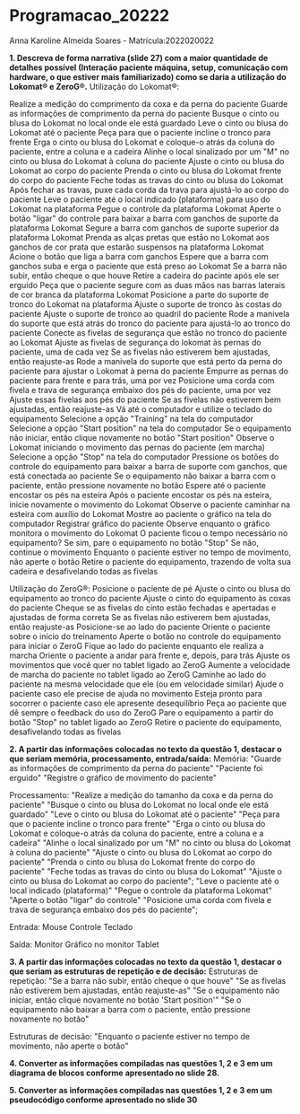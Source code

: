 # Programacao_20222
Anna Karoline Almeida Soares - Matrícula:2022020022


**1. Descreva de forma narrativa (slide 27) com a maior quantidade de detalhes possível (Interação
paciente máquina, setup, comunicação com hardware, o que estiver mais familiarizado) como se
daria a utilização do Lokomat® e ZeroG®.**
Utilização do Lokomat®:

Realize a medição do comprimento da coxa e da perna do paciente
Guarde as informações de comprimento da perna do paciente
Busque o cinto ou blusa do Lokomat no local onde ele está guardado
Leve o cinto ou blusa do Lokomat até o paciente
Peça para que o paciente incline o tronco para frente
Erga o  cinto ou blusa do Lokomat e coloque-o atrás da coluna do paciente, entre a coluna e a cadeira
Alinhe o local sinalizado por um "M" no cinto ou blusa do Lokomat à coluna do paciente
Ajuste o cinto ou blusa do Lokomat ao corpo do paciente
Prenda o cinto ou blusa do Lokomat frente do corpo do paciente
Feche todas as travas do cinto ou blusa do Lokomat
Após fechar as travas, puxe cada corda da trava para ajustá-lo ao corpo do paciente
Leve o paciente até o local indicado (plataforma) para uso do Lokomat na plataforma
Pegue o controle da plataforma Lokomat
Aperte o botão "ligar" do controle para baixar a barra com ganchos de suporte da plataforma Lokomat
Segure a barra com ganchos de suporte superior da plataforma Lokomat
Prenda as alças pretas que estão no Lokomat aos ganchos de cor prata que estarão suspensos na plataforma Lokomat
Acione o botão que liga a barra com ganchos
Espere que a barra com ganchos suba e erga o paciente que está preso ao Lokomat
Se a barra não subir, então cheque o que houve
Retire a cadeira do pacinte após ele ser erguido
Peça que o paciente segure com as duas mãos nas barras laterais de cor branca da plataforma Lokomat
Posicione a parte do suporte de tronco do Lokomat na plataforma
Ajuste o suporte de tronco às costas do paciente
Ajuste o suporte de tronco ao quadril do paciente
Rode a manivela do suporte que está atrás do tronco do paciente para ajustá-lo ao tronco do paciente
Conecte as fivelas de segurança que estão no tronco do paciente ao Lokomat
Ajuste as fivelas de segurança do lokomat às pernas do paciente, uma de cada vez
Se as fivelas não estiverem bem ajustadas, então reajuste-as
Rode a manivela do suporte que está perto da perna do paciente para ajustar o Lokomat à perna do paciente
Empurre as pernas do paciente para frente e para trás, uma por vez
Posicione uma corda com fivela e trava de segurança embaixo dos pés do paciente, uma por vez
Ajuste essas fivelas aos pés do paciente
Se as fivelas não estiverem bem ajustadas, então reajuste-as
Vá até o computador e utilize o teclado do equipamento
Selecione a opção "Training" na tela do computador
Selecione a opção "Start position" na tela do computador
Se o equipamento não iniciar, então clique novamente no botão "Start position"
Observe o Lokomat iniciando o movimento das pernas do paciente (em marcha)
Selecione a opção "Stop" na tela do computador
Pressione os botões do controle do equipamento para baixar a barra de suporte com ganchos, que está conectada ao paciente
Se o equipamento não baixar a barra com o paciente, então pressione novamente no botão
Espere até o paciente encostar os pés na esteira
Após o paciente encostar os pés na esteira, inicie novamente o movimento do Lokomat
Observe o paciente caminhar na esteira com auxílio do Lokomat
Mostre ao paciente o gráfico na tela do computador
Registrar gráfico do paciente
Observe enquanto o gráfico monitora o movimento do Lokomat
O paciente ficou o tempo necessário no equipamento?
Se sim, pare o equipamento no botão "Stop"
Se não, continue o movimento
Enquanto o paciente estiver no tempo de movimento, não aperte o botão
Retire o paciente do equipamento, trazendo de volta sua cadeira e desafivelando todas as fivelas

Utilização do ZeroG®:
Posicione o paciente de pé
Ajuste o cinto ou blusa do equipamento ao tronco do paciente
Ajuste o cinto do equipamento às coxas do paciente
Cheque se as fivelas do cinto estão fechadas e apertadas e ajustadas de forma correta
Se as fivelas não estiverem bem ajustadas, então reajuste-as
Posicione-se ao lado do paciente
Oriente o paciente sobre o início do treinamento
Aperte o botão no controle do equipamento para iniciar o ZeroG
Fique ao lado do paciente enquanto ele realiza a marcha
Oriente o paciente a andar para frente e, depois, para trás
Ajuste os movimentos que você quer no tablet ligado ao ZeroG
Aumente a velocidade de marcha do paciente no tablet ligado ao ZeroG
Caminhe ao lado do paciente na mesma velocidade que ele (ou em velocidade similar)
Ajude o paciente caso ele precise de ajuda no movimento
Esteja pronto para socorrer o paciente caso ele apresente desequilíbrio
Peça ao paciente que dê sempre o feedback do uso do ZeroG
Pare o equipamento a partir do botão "Stop" no tablet ligado ao ZeroG
Retire o paciente do equipamento, desafivelando todas as fivelas


**2. A partir das informações colocadas no texto da questão 1, destacar o que seriam memória,
processamento, entrada/saída:**
Memória:
"Guarde as informações de comprimento da perna do paciente"
"Paciente foi erguido"
"Registre o gráfico de movimento do paciente"

Processamento:
"Realize a medição do tamanho da coxa e da perna do paciente"
"Busque o cinto ou blusa do Lokomat no local onde ele está guardado"
"Leve o cinto ou blusa do Lokomat até o paciente"
"Peça para que o paciente incline o tronco para frente"
"Erga o cinto ou blusa do Lokomat e coloque-o atrás da coluna do paciente, entre a coluna e a cadeira"
"Alinhe o local sinalizado por um "M" no cinto ou blusa do Lokomat à coluna do paciente"
"Ajuste o cinto ou blusa do Lokomat ao corpo do paciente"
"Prenda o cinto ou blusa do Lokomat frente do corpo do paciente"
"Feche todas as travas do cinto ou blusa do Lokomat"
"Ajuste o cinto ou blusa do Lokomat ao corpo do paciente";
"Leve o paciente até o local indicado (plataforma)"
"Pegue o controle da plataforma Lokomat"
"Aperte o botão "ligar" do controle"
"Posicione uma corda com fivela e trava de segurança embaixo dos pés do paciente";

Entrada:
Mouse
Controle
Teclado

Saída:
Monitor
Gráfico no monitor
Tablet


**3. A partir das informações colocadas no texto da questão 1, destacar o que seriam as estruturas de
repetição e de decisão:**
Estruturas de repetição:
"Se a barra não subir, então cheque o que houve"
"Se as fivelas não estiverem bem ajustadas, então reajuste-as"
"Se o equipamento não iniciar, então clique novamente no botão 'Start position'"
"Se o equipamento não baixar a barra com o paciente, então pressione novamente no botão"

Estruturas de decisão:
"Enquanto o paciente estiver no tempo de movimento, não aperte o botão"


**4. Converter as informações compiladas nas questões 1, 2 e 3 em um diagrama de blocos
conforme apresentado no slide 28.**




**5. Converter as informações compiladas nas questões 1, 2 e 3 em um pseudocódigo conforme
apresentado no slide 30**
